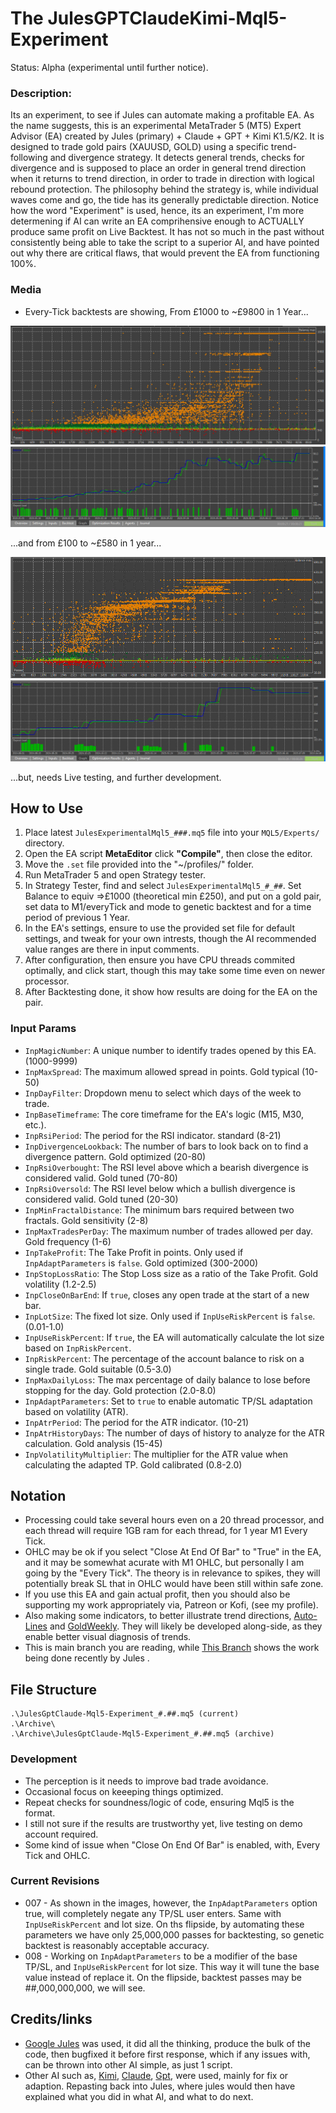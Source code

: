 # The JulesGPTClaudeKimi-Mql5-Experiment
Status: Alpha (experimental until further notice).

### Description:
Its an experiment, to see if Jules can automate making a profitable EA. As the name suggests, this is an experimental MetaTrader 5 (MT5) Expert Advisor (EA) created by Jules (primary) + Claude + GPT + Kimi K1.5/K2. It is designed to trade gold pairs (XAUUSD, GOLD) using a specific trend-following and divergence strategy. It detects general trends, checks for divergence and is supposed to place an order in general trend direction when it returns to trend direction, in order to trade in direction with logical rebound protection. The philosophy behind the strategy is, while individual waves come and go, the tide has its generally predictable direction. Notice how the word "Experiment" is used, hence, its an experiment, I'm more determening if AI can write an EA comprihensive enough to ACTUALLY produce same profit on Live Backtest. It has not so much in the past without consistently being able to take the script to a superior AI, and have pointed out why there are critical flaws, that would prevent the EA from functioning 100%.

### Media
- Every-Tick backtests are showing, From £1000 to ~£9800 in 1 Year...

![Image Of Backtest 1000-10000](./Media/ResultsFrom1000.jpg)
![Image Of Backtest 1000-10000](./Media/BestFrom1000.jpg)

...and from £100 to ~£580 in 1 year...

![Image Of Backtest 1000-10000](./Media/ResultsFrom100.jpg)
![Image Of Backtest 1000-10000](./Media/BestFrom100.jpg)

...but, needs Live testing, and further development.

## How to Use
1. Place latest `JulesExperimentalMql5_###.mq5` file into your `MQL5/Experts/` directory.
2. Open the EA script **MetaEditor**  click **"Compile"**, then close the editor.
3. Move the `.set` file provided into the "~/profiles/" folder.
4. Run MetaTrader 5 and open Strategy tester.
3. In Strategy Tester, find and select `JulesExperimentalMql5_#_##`. Set Balance to equiv =>£1000 (theoretical min £250), and put on a gold pair, set data to M1/everyTick and mode to genetic backtest and for a time period of previous 1 Year. 
4. In the EA's settings, ensure to use the provided set file for default settings, and tweak for your own intrests, though the AI recommended value ranges are there in input comments.
5. After configuration, then ensure you have CPU threads commited optimally, and click start, though this may take some time even on newer processor.
6. After Backtesting done, it show how results are doing for the EA on the pair.

### Input Params
*   `InpMagicNumber`: A unique number to identify trades opened by this EA. (1000-9999)
*   `InpMaxSpread`: The maximum allowed spread in points. Gold typical (10-50)
*   `InpDayFilter`: Dropdown menu to select which days of the week to trade.
*   `InpBaseTimeframe`: The core timeframe for the EA's logic (M15, M30, etc.).
*   `InpRsiPeriod`: The period for the RSI indicator. standard (8-21)
*   `InpDivergenceLookback`: The number of bars to look back on to find a divergence pattern. Gold optimized (20-80)
*   `InpRsiOverbought`: The RSI level above which a bearish divergence is considered valid. Gold tuned (70-80)
*   `InpRsiOversold`: The RSI level below which a bullish divergence is considered valid. Gold tuned (20-30)
*   `InpMinFractalDistance`: The minimum bars required between two fractals. Gold sensitivity (2-8)
*   `InpMaxTradesPerDay`: The maximum number of trades allowed per day. Gold frequency (1-6)
*   `InpTakeProfit`: The Take Profit in points. Only used if `InpAdaptParameters` is `false`. Gold optimized (300-2000)
*   `InpStopLossRatio`: The Stop Loss size as a ratio of the Take Profit. Gold volatility (1.2-2.5)
*   `InpCloseOnBarEnd`: If `true`, closes any open trade at the start of a new bar.
*   `InpLotSize`: The fixed lot size. Only used if `InpUseRiskPercent` is `false`. (0.01-1.0)
*   `InpUseRiskPercent`: If `true`, the EA will automatically calculate the lot size based on `InpRiskPercent`.
*   `InpRiskPercent`: The percentage of the account balance to risk on a single trade. Gold suitable (0.5-3.0)
*   `InpMaxDailyLoss`: The max percentage of daily balance to lose before stopping for the day. Gold protection (2.0-8.0)
*   `InpAdaptParameters`: Set to `true` to enable automatic TP/SL adaptation based on volatility (ATR).
*   `InpAtrPeriod`: The period for the ATR indicator. (10-21)
*   `InpAtrHistoryDays`: The number of days of history to analyze for the ATR calculation. Gold analysis (15-45)
*   `InpVolatilityMultiplier`: The multiplier for the ATR value when calculating the adapted TP. Gold calibrated (0.8-2.0)

## Notation
- Processing could take several hours even on a 20 thread processor, and each thread will require 1GB ram for each thread, for 1 year M1 Every Tick.
- OHLC may be ok if you select "Close At End Of Bar" to "True" in the EA, and it may be somewhat acurate with M1 OHLC, but personally I am going by the "Every Tick". The theory is in relevance to spikes, they will potentially break SL that in OHLC would have been still within safe zone.
- If you use this EA and gain actual profit, then you should also be supporting my work appropriately via, Patreon or Kofi, (see my profile).
- Also making some indicators, to better illustrate trend directions, [Auto-Lines](https://github.com/wiseman-timelord/Auto-LinesStatsEtc-ML) and [GoldWeekly](https://github.com/wiseman-timelord/GoldWeekly-Mt5). They will likely be developed along-side, as they enable better visual diagnosis of trends.
- This is main branch you are reading, while [This Branch](https://github.com/wiseman-timelord/JulesGPTClaude-Mql5-Experiment/branches) shows the work being done recently by Jules .   

## File Structure
```
.\JulesGptClaude-Mql5-Experiment_#.##.mq5 (current)
.\Archive\
.\Archive\JulesGptClaude-Mql5-Experiment_#.##.mq5 (archive)
```

### Development
- The perception is it needs to improve bad trade avoidance.
- Occasional focus on keeeping things optimized.
- Repeat checks for soundness/logic of code, ensuring Mql5 is the format.
- I still not sure if the results are trustworthy yet, live testing on demo account required.
- Some kind of issue when "Close On End Of Bar" is enabled, with, Every Tick and OHLC.

### Current Revisions
- 007 - As shown in the images, however, the `InpAdaptParameters` option true, will completely negate any TP/SL user enters. Same with `InpUseRiskPercent` and lot size. On ths flipside, by automating these parameters we have only 25,000,000 passes for backtesting, so genetic backtest is reasonably acceptable accuracy.
- 008 - Working on `InpAdaptParameters` to be a modifier of the base TP/SL, and `InpUseRiskPercent` for lot size. This way it will tune the base value instead of replace it. On the flipside, backtest passes may be ##,000,000,000, we will see.

## Credits/links
- [Google Jules](https://jules.google.com) was used, it did all the thinking, produce the bulk of the code, then bugfixed it before first response, which if any issues with, can be thrown into other AI simple, as just 1 script.
- Other AI such as, [Kimi](https://www.kimi.com/chat), [Claude](https://claude.ai/chat), [Gpt](https://chatgpt.com/), were used, mainly for fix or adaption. Repasting back into Jules, where jules would then have explained what you did in what AI, and what to do next.
